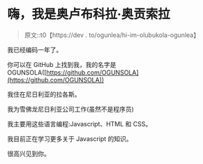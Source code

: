 # 嗨，我是奥卢布科拉·奥贡索拉

> 原文::t0【https://dev . to/ogunlea/hi-im-olubukola-ogunlea】

我已经编码一年了。

你可以在 GitHub 上找到我，我的名字是 OGUNSOLA([https://github.com/OGUNSOLA](https://github.com/OGUNSOLA))

我住在尼日利亚的拉各斯。

我为雪佛龙尼日利亚公司工作(虽然不是程序员)

我主要用这些语言编程:Javascript、HTML 和 CSS。

我目前正在学习更多关于 Javascript 的知识。

很高兴见到你。